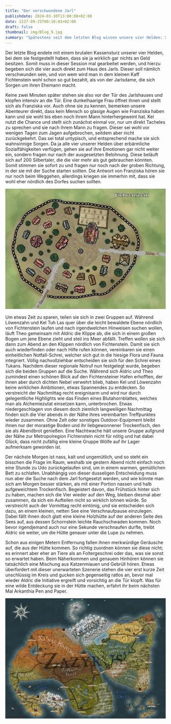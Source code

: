 ```yaml
---
title: "Der verschwundene Jarl"
publishdate: 2024-03-30T13:00:00+02:00
date: 1237-09-25T00:10:03+02:00
draft: false
thumbnail: img/Blog_9.jpg
summary: "Spätestens seit dem letzten Blog wissen unsere vier Helden: Sie brauchen endlich mal Kohle. Da passender Weise der Jarl von Fichtenstein verschwunden ist, versuchen sie beim dessen Frau ihre Dienste anzubieten. Nachdem sie eine üppige Belohnung ausgehandelt haben, geht´s für die Vier los auf ihre erste Quest. Was sie dort erwartet, erfahrt ihr hier:"
---
```


Der letzte Blog endete mit einem brutalen Kassensturz unserer vier Helden, bei dem sie festgestellt haben, dass sie ja wirklich gar nichts an Geld besitzen. Somit muss in dieser Session mal gearbeitet werden, und hierzu begeben sich die vier auch direkt zum Haus des Jarls. Dieser soll nämlich verschwunden sein, und von wem wird man in dem kleinen Kaff Fichtenstein wohl schon so gut bezahlt, als von der Jarlsdame, die sich Sorgen um ihren Ehemann macht.

Keine zwei Minuten später stehen sie also vor der Tür des Jarlshauses und klopfen intensiv an die Tür. Eine dunkelhaarige Frau öffnet ihnen und stellt sich als Franziska vor. Auch ohne sie zu kennen, bemerken unsere Abenteurer direkt, dass kein Mensch so glasige Augen wie Franziska haben kann und sie wohl bis eben noch ihrem Mann hinterhergeweint hat. Kel nutzt die Chance und stellt sich zunächst einmal vor, nur um direkt Tacheles zu sprechen und sie nach ihrem Mann zu fragen. Dieser sei wohl vor wenigen Tagen zum Jagen aufgebrochen, seitdem aber nicht zurückgekehrt. Das sei total untypisch, und entsprechend mache sie sich wahnsinnige Sorgen. Da ja alle vier unserer Helden über erbärmliche Sozialfähigkeiten verfügen, gehen sie auf ihre Emotionen gar nicht weiter ein, sondern fragen nur nach der ausgesetzten Belohnung. Diese beläuft sich auf 200 Silbertaler, die die vier mehr als gut gebrauchen könnten. Somit stimmen sie sofort zu und fragen nur noch nach der groben Richtung, in der sie mit der Suche starten sollten. Die Antwort von Franziska hören sie nur noch beim Weggehen, allerdings kriegen sie immerhin mit, dass sie wohl eher nördlich des Dorfes suchen sollten.

<div class="img-max center">
  <img class="img-fluid rounded" title="Karte Fichtenstein" alt="Karte Fichtenstein." src="./img/fichtenstein.jpg" />
</div>

Um etwas Zeit zu sparen, teilen sie sich in zwei Gruppen auf. Während Löwenzahn und Kel Tuh Las quer über die leicht bewaldete Ebene nördlich von Fichtenstein laufen und nach irgendwelchen Hinweisen suchen wollen, läuft Theo gemeinsam mit Aldric die Klippe ab, die sich in einem großen Bogen um jene Ebene zieht und steil ins Meer abfällt. Treffen wollen sie sich dann zum Abend an den Klippen nördlich von Fichtenstein. Damit sie sich auch wiederfinden oder nach Hilfe rufen können, vereinbaren sie einen einheitlichen Notfall-Schrei, welcher sich gut in die hiesige Flora und Fauna integriert. Völlig nachvollziehbar entscheiden sie sich für den Schrei eines Tukans. Nachdem dieser regionale Notruf nun festgelegt wurde, begeben sich die beiden Gruppen auf die Suche. Während sich Aldric und Theo zumindest einen schönen Blick auf den Fichtensteiner Hafen erhofften, der ihnen aber durch dichten Nebel verwehrt blieb, haben Kel und Löwenzahn keine wirklichen Ambitionen, etwas Spannendes zu entdecken. So verstreicht der Nachmittag recht ereignisarm und wird nur durch gelegentliche Highlights wie das Finden eines Blutahornblattes, welches man als Alchemiezutat einsetzen kann, unterbrochen. Etwas niedergeschlagen von diesem doch ziemlich langweiligen Nachmittag finden sich die Vier abends in der Nähe ihres vereinbarten Treffpunktes wieder zusammen. Ohne Zelt oder sonstiges Outdoor-Equipment bleibt ihnen nur der morastige Boden und ihr liebgewonnener Trockenfisch, den sie als Abendbrot genießen. Eine Nachtwache hält unsere Gruppe aufgrund der Nähe zur Metropolregion Fichtenstein nicht für nötig und hat dabei Glück, dass nicht zufällig eine kleine Gruppe Wölfe auf ihr Lager aufmerksam geworden ist.

Der nächste Morgen ist nass, kalt und ungemütlich, und so steht ein bisschen die Frage im Raum, weshalb sie gestern Abend nicht einfach noch eine Stunde zu Udo zurückgelaufen sind, um in einem warmen, gemütlichen Bett zu schlafen. Unabhängig von dieser dusseligen Entscheidung muss nun aber die Suche nach dem Jarl fortgesetzt werden, und wie könnte man sich am Morgen besser stärken, als mit einer Portion nassen und halb aufgeweichtem Trockenfisch. Begeistert davon, das Frühstück hinter sich zu haben, machen sich die Vier wieder auf den Weg, bleiben diesmal aber zusammen, da sich ein Aufteilen nicht so wirklich lohnen würde. So verstreicht auch der Vormittag recht eintönig, und sie entscheiden sich dazu, an einem kleinen, netten See eine Verschnaufpause einzulegen. Dabei fällt ihnen doch glatt eine kleine Holzhütte auf der anderen Seite des Sees auf, aus dessen Schornstein leichte Rauchschwaden kommen. Noch bevor irgendjemand auch nur eine Sekunde verschnaufen durfte, treibt Aldric sie weiter, um die Hütte genauer unter die Lupe zu nehmen.

Schon aus einigen Metern Entfernung fallen ihnen merkwürdige Geräusche auf, die aus der Hütte kommen. So richtig zuordnen können sie diese nicht; es erinnert aber eher an Tiere als an Foltergeschrei oder das, was sie sonst so erwartet haben. Beim Näherkommen und genauem Hinhören können sie tatsächlich eine Mischung aus Katzenmiauen und Gebrüll hören. Etwas überfordert mit dieser unerwarteten Szenerie stehen die vier erst kurze Zeit unschlüssig im Kreis und gucken sich gegenseitig ratlos an, bevor mal wieder Aldric die Initiative ergreift und vorsichtig an die Tür klopft. Was für eine wilde Entdeckung sie in der Hütte machen, erfahrt ihr beim nächsten Mal Arkanthia Pen and Paper.

<div class="center">
  <img class="img-fluid" title="Weltkarte Arkanthia" alt="Weltkarte Arkanthia." src="./img/Arkanthia_Full_Map_Fichtenstein_Blog_9.jpg" />
</div>





